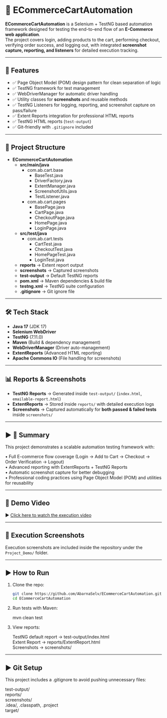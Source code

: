 # 🛒 ECommerceCartAutomation

**ECommerceCartAutomation** is a Selenium + TestNG based automation framework designed for testing the end-to-end flow of an **E-Commerce web application**.  
The project covers login, adding products to the cart, performing checkout, verifying order success, and logging out, with integrated **screenshot capture, reporting, and listeners** for detailed execution tracking.

---

## 🚀 Features
- ✅ Page Object Model (POM) design pattern for clean separation of logic  
- ✅ TestNG framework for test management  
- ✅ WebDriverManager for automatic driver handling  
- ✅ Utility classes for **screenshots** and reusable methods  
- ✅ TestNG Listeners for logging, reporting, and screenshot capture on pass/failure  
- ✅ Extent Reports integration for professional HTML reports  
- ✅ TestNG HTML reports (`test-output`)  
- ✅ Git-friendly with `.gitignore` included  

---


## 📂 Project Structure

- **ECommerceCartAutomation**
  - **src/main/java**
    - com.ab.cart.base
      - BaseTest.java  
      - DriverFactory.java  
      - ExtentManager.java  
      - ScreenshotUtils.java  
      - TestListener.java  
    - com.ab.cart.pages
      - BasePage.java  
      - CartPage.java  
      - CheckoutPage.java  
      - HomePage.java  
      - LoginPage.java  
  - **src/test/java**
    - com.ab.cart.tests
      - CartTest.java  
      - CheckoutTest.java  
      - HomePageTest.java  
      - LoginTest.java  
  - **reports** → Extent report output  
  - **screenshots** → Captured screenshots  
  - **test-output** → Default TestNG reports  
  - **pom.xml** → Maven dependencies & build file  
  - **testng.xml** → TestNG suite configuration  
  - **.gitignore** → Git ignore file  


---

## 🛠️ Tech Stack
- **Java 17** (JDK 17)  
- **Selenium WebDriver**  
- **TestNG** (7.11.0)  
- **Maven** (Build & dependency management)  
- **WebDriverManager** (Driver auto-management)  
- **ExtentReports** (Advanced HTML reporting)  
- **Apache Commons IO** (File handling for screenshots)  

---

## 📊 Reports & Screenshots
- **TestNG Reports** → Generated inside `test-output/` (`index.html`, `emailable-report.html`)  
- **ExtentReports** → Stored inside `reports/` with detailed execution logs  
- **Screenshots** → Captured automatically for **both passed & failed tests** inside `screenshots/`  

---

## ▶️ 📖 Summary

This project demonstrates a scalable automation testing framework with:

   • Full E-commerce flow coverage (Login → Add to Cart → Checkout → Order Verification → Logout)  
   • Advanced reporting with ExtentReports + TestNG Reports  
   • Automatic screenshot capture for better debugging  
   • Professional coding practices using Page Object Model (POM) and utilities for reusability

--- 


## 🎥 Demo Video  
▶️ [Click here to watch the execution video](https://drive.google.com/file/d/1hjDus1EO10qqK1ESgETwhy25kmrsSgeV/view?usp=sharing )  


---


## 📸 Execution Screenshots  
Execution screenshots are included inside the repository under the `Project_Demo/` folder.  

---


## ▶️ How to Run
1. Clone the repo:
   ```bash
   git clone https://github.com/AbarnaSelv/ECommerceCartAutomation.git
   cd ECommerceCartAutomation

2. Run tests with Maven:

   mvn clean test

3. View reports:

   TestNG default report → test-output/index.html  
   Extent Report → reports/ExtentReport.html  
   Screenshots → screenshots/

---


## ▶️ Git Setup

This project includes a .gitignore to avoid pushing unnecessary files:

   test-output/  
   reports/  
   screenshots/  
   .idea/, .classpath, .project  
   target/


   